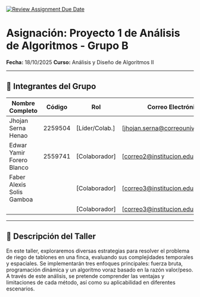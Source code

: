 [![Review Assignment Due Date](https://classroom.github.com/assets/deadline-readme-button-22041afd0340ce965d47ae6ef1cefeee28c7c493a6346c4f15d667ab976d596c.svg)](https://classroom.github.com/a/GxFB-nwe)

# Asignación: Proyecto 1 de Análisis de Algoritmos - Grupo B

**Fecha:** 18/10/2025
**Curso:** Análisis y Diseño de Algoritmos II

---

## 👥 Integrantes del Grupo

| Nombre Completo           | Código  | Rol            | Correo Electrónico                   |
|---------------------------|---------|----------------|--------------------------------------|
| Jhojan Serna Henao        | 2259504 | [Líder/Colab.] | [jhojan.serna@correounivalle.edu.co] |
| Edwar Yamir Forero Blanco | 2559741  | [Colaborador]  | [correo2@institucion.edu]            |
| Faber Alexis Solis Gamboa |   | [Colaborador]  | [correo3@institucion.edu]            |
|  |   | [Colaborador]  | [correo3@institucion.edu]            |

---

## 📌 Descripción del Taller

En este taller, exploraremos diversas estrategias para resolver el problema de riego de tablones en una finca, evaluando sus complejidades temporales y espaciales. Se implementarán tres enfoques principales: fuerza bruta, programación dinámica y un algoritmo voraz basado en la razón 
valor/peso. A través de este análisis, se pretende comprender las ventajas y limitaciones de cada método, así como su aplicabilidad en diferentes escenarios.